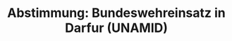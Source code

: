 ---
abstimmung:
  abstimmung: 2
  bundestagssitzung: 136
  legislaturperiode: 18
categories:
- Bundeswehr
- Ausland
data:
- title: Abstimmungsergebnis 20151112_2-data.pdf
  url: /res/abstimmungsliste/20151112_2-data.pdf
- title: Abstimmungsergebnis 20151112_2_xls-data.csv
  url: /res/abstimmungsliste/analyses/20151112_2_xls-data.csv
documents:
- local: /res/abstimmungsdaten/018-136-02/1806503.pdf
  title: Drucksache 18/06503.pdf
  url: http://dip21.bundestag.de/dip21/btd/18/065/1806503.pdf
- local: /res/abstimmungsdaten/018-136-02/1806639.pdf
  title: Drucksache 18/06639.pdf
  url: http://dip21.bundestag.de/dip21/btd/18/066/1806639.pdf
ergebnis:
  cdu/csu:
    enthaltung: 0
    gesamt: 310
    ja: 285
    nein: 0
    nichtabgegeben: 25
    ungueltig: 0
  die.linke:
    enthaltung: 0
    gesamt: 64
    ja: 0
    nein: 56
    nichtabgegeben: 8
    ungueltig: 0
  file: 20151112_2_xls-data.csv
  gruenen:
    enthaltung: 0
    gesamt: 63
    ja: 58
    nein: 0
    nichtabgegeben: 5
    ungueltig: 0
  spd:
    enthaltung: 2
    gesamt: 193
    ja: 171
    nein: 1
    nichtabgegeben: 19
    ungueltig: 0
layout: abstimmung
links:
- title: https://www.bundestag.de/parlament/plenum/abstimmung/abstimmung?id=373
  url: https://www.bundestag.de/parlament/plenum/abstimmung/abstimmung?id=373
- title: http://www.abgeordnetenwatch.de/verlaengerung_bundeswehr_einsatz_in_darfur_unamid-1105-775.html
  url: http://www.abgeordnetenwatch.de/verlaengerung_bundeswehr_einsatz_in_darfur_unamid-1105-775.html
preview: "Deutscher Bundestag\n\n136. Sitzung des Deutschen Bundestages\nam Donnerstag,\
  \ 12.November 2015\n\nEndg\xFCltiges Ergebnis der Namentlichen Abstimmung Nr. 2\n\
  \nBeschlussempfehlung des Ausw\xE4rtigen Ausschusses (3. Ausschuss) zu dem Antrag\
  \ der\nBundesregierung\nFortsetzung der Beteiligung bewaffneter deutscher Streitkr\xE4\
  fte an der AU/UN-HybridOperation in Darfur (UNAMID) auf Grundlage der Resolution\
  \ 1769 (2007) des\nSicherheitsrates der Vereinten Nationen vom 31. Juli 2007 und\
  \ folgender Resolutionen,\nzuletzt 2228 (2015) vom 29. Juni 2015\nDrs. 18/6503 und\
  \ 18/6639\n\nAbgegebene Stimmen insgesamt:\n\n573\n\nNicht abgegebene Stimmen:\n\
  Ja-Stimmen:\n\n57\n514\n\nNein-Stimmen:\n\n57\n\nEnthaltungen:\n\n2\n\nUng\xFCltige:\n\
  \n0\n\nBerlin, den 12.11.2015\n\nBeginn: 20:59\nEnde: 21:02\n"
tags:
- Dafur
- UNAMID
- UN
title: 'Abstimmung: Bundeswehreinsatz in Darfur (UNAMID)'
---